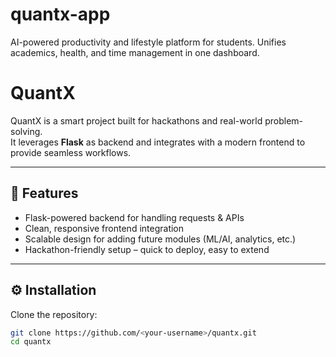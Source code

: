 # quantx-app
AI-powered productivity and lifestyle platform for students. Unifies academics, health, and time management in one dashboard.
# QuantX

QuantX is a smart project built for hackathons and real-world problem-solving.  
It leverages **Flask** as backend and integrates with a modern frontend to provide seamless workflows.

---

## 🚀 Features
- Flask-powered backend for handling requests & APIs  
- Clean, responsive frontend integration  
- Scalable design for adding future modules (ML/AI, analytics, etc.)  
- Hackathon-friendly setup – quick to deploy, easy to extend  

---

## ⚙️ Installation

Clone the repository:
```bash
git clone https://github.com/<your-username>/quantx.git
cd quantx

